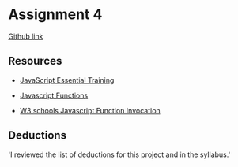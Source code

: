 
# Assignment 4

[Github link](https://github.com/amyfangelo/assignment-4_javascript_angelo-amy)

## Resources
* [JavaScript Essential Training](https://www.lynda.com/JavaScript-tutorials/Immediately-invoked-functional-expressions/574716/612044-4.html)

* [Javascript:Functions](https://www.lynda.com/JavaScript-tutorials/Invoking-functions-traditionally/148137/158392-4.html)

* [W3 schools Javascript Function Invocation](https://www.w3schools.com/js/js_function_invocation.asp)

## Deductions

'I reviewed the list of deductions for this project
and in the syllabus.'
